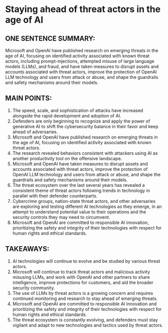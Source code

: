 # Staying ahead of threat actors in the age of AI

## ONE SENTENCE SUMMARY:
Microsoft and OpenAI have published research on emerging threats in the age of AI, focusing on identified activity associated with known threat actors, including prompt-injections, attempted misuse of large language models (LLMs), and fraud, and have taken measures to disrupt assets and accounts associated with threat actors, improve the protection of OpenAI LLM technology and users from attack or abuse, and shape the guardrails and safety mechanisms around their models.

## MAIN POINTS:

1. The speed, scale, and sophistication of attacks have increased alongside the rapid development and adoption of AI.
2. Defenders are only beginning to recognize and apply the power of generative AI to shift the cybersecurity balance in their favor and keep ahead of adversaries.
3. Microsoft and OpenAI have published research on emerging threats in the age of AI, focusing on identified activity associated with known threat actors.
4. The research revealed behaviors consistent with attackers using AI as another productivity tool on the offensive landscape.
5. Microsoft and OpenAI have taken measures to disrupt assets and accounts associated with threat actors, improve the protection of OpenAI LLM technology and users from attack or abuse, and shape the guardrails and safety mechanisms around their models.
6. The threat ecosystem over the last several years has revealed a consistent theme of threat actors following trends in technology in parallel with their defender counterparts.
7. Cybercrime groups, nation-state threat actors, and other adversaries are exploring and testing different AI technologies as they emerge, in an attempt to understand potential value to their operations and the security controls they may need to circumvent.
8. Microsoft and OpenAI are committed to responsible AI innovation, prioritizing the safety and integrity of their technologies with respect for human rights and ethical standards.

## TAKEAWAYS:

1. AI technologies will continue to evolve and be studied by various threat actors.
2. Microsoft will continue to track threat actors and malicious activity misusing LLMs, and work with OpenAI and other partners to share intelligence, improve protections for customers, and aid the broader security community.
3. The use of LLMs by threat actors is a growing concern and requires continued monitoring and research to stay ahead of emerging threats.
4. Microsoft and OpenAI are committed to responsible AI innovation and prioritizing the safety and integrity of their technologies with respect for human rights and ethical standards.
5. The threat ecosystem is constantly evolving, and defenders must stay vigilant and adapt to new technologies and tactics used by threat actors.
